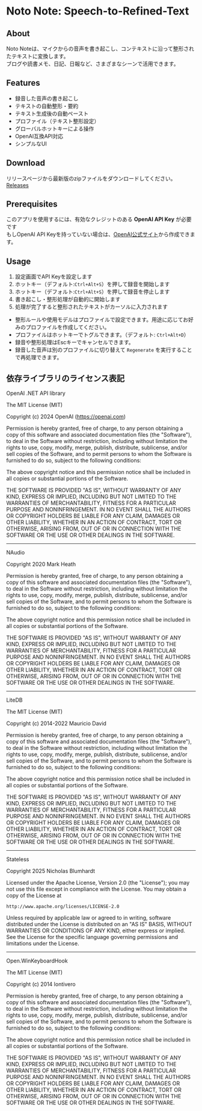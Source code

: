 # Noto Note: Speech-to-Refined-Text

## About

Noto Noteは、マイクからの音声を書き起こし、コンテキストに沿って整形されたテキストに変換します。  
ブログや読書メモ、日記、日報など、さまざまなシーンで活用できます。

## Features

- 録音した音声の書き起こし
- テキストの自動整形・要約
- テキスト生成後の自動ペースト
- プロファイル（テキスト整形設定）
- グローバルホットキーによる操作
- OpenAI互換API対応
- シンプルなUI

## Download

リリースページから最新版のzipファイルをダウンロードしてください。  
[Releases](https://github.com/amamagi/NotoNote/releases)

## Prerequisites
このアプリを使用するには、有効なクレジットのある **OpenAI API Key** が必要です  
もしOpenAI API Keyを持っていない場合は、[OpenAI公式サイト](https://platform.openai.com/account/api-keys)から作成できます。

## Usage
1. 設定画面でAPI Keyを設定します
2. ホットキー（デフォルト:`Ctrl+Alt+S`）を押して録音を開始します
3. ホットキー（デフォルト:`Ctrl+Alt+S`）を押して録音を停止します
4. 書き起こし・整形処理が自動的に開始します
5. 処理が完了すると整形されたテキストがカーソルに入力されます

- 整形ルールや使用モデルはプロファイルで設定できます。用途に応じてお好みのプロファイルを作成してください。
- プロファイルはホットキーでトグルできます。（デフォルト: `Ctrl+Alt+D`） 
- 録音や整形処理はEscキーでキャンセルできます。
- 録音した音声は別のプロファイルに切り替えて `Regenerate` を実行することで再処理できます。

## 依存ライブラリのライセンス表記

OpenAI .NET API library

The MIT License (MIT)

Copyright (c) 2024 OpenAI (https://openai.com)


Permission is hereby granted, free of charge, to any person obtaining a copy
of this software and associated documentation files (the "Software"), to deal
in the Software without restriction, including without limitation the rights
to use, copy, modify, merge, publish, distribute, sublicense, and/or sell
copies of the Software, and to permit persons to whom the Software is
furnished to do so, subject to the following conditions:

The above copyright notice and this permission notice shall be included in
all copies or substantial portions of the Software.

THE SOFTWARE IS PROVIDED "AS IS", WITHOUT WARRANTY OF ANY KIND, EXPRESS OR
IMPLIED, INCLUDING BUT NOT LIMITED TO THE WARRANTIES OF MERCHANTABILITY,
FITNESS FOR A PARTICULAR PURPOSE AND NONINFRINGEMENT. IN NO EVENT SHALL THE
AUTHORS OR COPYRIGHT HOLDERS BE LIABLE FOR ANY CLAIM, DAMAGES OR OTHER
LIABILITY, WHETHER IN AN ACTION OF CONTRACT, TORT OR OTHERWISE, ARISING FROM,
OUT OF OR IN CONNECTION WITH THE SOFTWARE OR THE USE OR OTHER DEALINGS IN
THE SOFTWARE.

---

NAudio

Copyright 2020 Mark Heath

Permission is hereby granted, free of charge, to any person obtaining a copy of this software and associated documentation files (the "Software"), to deal in the Software without restriction, including without limitation the rights to use, copy, modify, merge, publish, distribute, sublicense, and/or sell copies of the Software, and to permit persons to whom the Software is furnished to do so, subject to the following conditions:

The above copyright notice and this permission notice shall be included in all copies or substantial portions of the Software.

THE SOFTWARE IS PROVIDED "AS IS", WITHOUT WARRANTY OF ANY KIND, EXPRESS OR IMPLIED, INCLUDING BUT NOT LIMITED TO THE WARRANTIES OF MERCHANTABILITY, FITNESS FOR A PARTICULAR PURPOSE AND NONINFRINGEMENT. IN NO EVENT SHALL THE AUTHORS OR COPYRIGHT HOLDERS BE LIABLE FOR ANY CLAIM, DAMAGES OR OTHER LIABILITY, WHETHER IN AN ACTION OF CONTRACT, TORT OR OTHERWISE, ARISING FROM, OUT OF OR IN CONNECTION WITH THE SOFTWARE OR THE USE OR OTHER DEALINGS IN THE SOFTWARE.

---

LiteDB

The MIT License (MIT)

Copyright (c) 2014-2022 Mauricio David

Permission is hereby granted, free of charge, to any person obtaining a copy
of this software and associated documentation files (the "Software"), to deal
in the Software without restriction, including without limitation the rights
to use, copy, modify, merge, publish, distribute, sublicense, and/or sell
copies of the Software, and to permit persons to whom the Software is
furnished to do so, subject to the following conditions:

The above copyright notice and this permission notice shall be included in all
copies or substantial portions of the Software.

THE SOFTWARE IS PROVIDED "AS IS", WITHOUT WARRANTY OF ANY KIND, EXPRESS OR
IMPLIED, INCLUDING BUT NOT LIMITED TO THE WARRANTIES OF MERCHANTABILITY,
FITNESS FOR A PARTICULAR PURPOSE AND NONINFRINGEMENT. IN NO EVENT SHALL THE
AUTHORS OR COPYRIGHT HOLDERS BE LIABLE FOR ANY CLAIM, DAMAGES OR OTHER
LIABILITY, WHETHER IN AN ACTION OF CONTRACT, TORT OR OTHERWISE, ARISING FROM,
OUT OF OR IN CONNECTION WITH THE SOFTWARE OR THE USE OR OTHER DEALINGS IN THE
SOFTWARE.

---

Stateless 

Copyright 2025 Nicholas Blumhardt

Licensed under the Apache License, Version 2.0 (the "License");
you may not use this file except in compliance with the License.
You may obtain a copy of the License at

    http://www.apache.org/licenses/LICENSE-2.0

Unless required by applicable law or agreed to in writing, software
distributed under the License is distributed on an "AS IS" BASIS,
WITHOUT WARRANTIES OR CONDITIONS OF ANY KIND, either express or implied.
See the License for the specific language governing permissions and
limitations under the License.

---

Open.WinKeyboardHook

The MIT License (MIT)

Copyright (c) 2014 lontivero

Permission is hereby granted, free of charge, to any person obtaining a copy
of this software and associated documentation files (the "Software"), to deal
in the Software without restriction, including without limitation the rights
to use, copy, modify, merge, publish, distribute, sublicense, and/or sell
copies of the Software, and to permit persons to whom the Software is
furnished to do so, subject to the following conditions:

The above copyright notice and this permission notice shall be included in all
copies or substantial portions of the Software.

THE SOFTWARE IS PROVIDED "AS IS", WITHOUT WARRANTY OF ANY KIND, EXPRESS OR
IMPLIED, INCLUDING BUT NOT LIMITED TO THE WARRANTIES OF MERCHANTABILITY,
FITNESS FOR A PARTICULAR PURPOSE AND NONINFRINGEMENT. IN NO EVENT SHALL THE
AUTHORS OR COPYRIGHT HOLDERS BE LIABLE FOR ANY CLAIM, DAMAGES OR OTHER
LIABILITY, WHETHER IN AN ACTION OF CONTRACT, TORT OR OTHERWISE, ARISING FROM,
OUT OF OR IN CONNECTION WITH THE SOFTWARE OR THE USE OR OTHER DEALINGS IN THE
SOFTWARE.